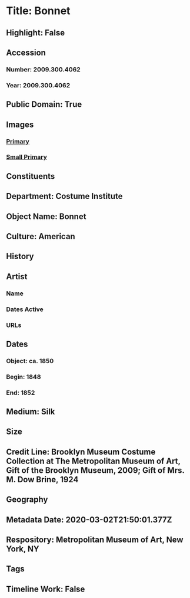 # Title: Bonnet
## Highlight: False
## Accession
### Number: 2009.300.4062
### Year: 2009.300.4062
## Public Domain: True
## Images
### [Primary](https://images.metmuseum.org/CRDImages/ci/original/24.303_CP2.jpg)
### [Small Primary](https://images.metmuseum.org/CRDImages/ci/web-large/24.303_CP2.jpg)
## Constituents
## Department: Costume Institute
## Object Name: Bonnet
## Culture: American
## History
## Artist
### Name
### Dates Active
### URLs
## Dates
### Object: ca. 1850
### Begin: 1848
### End: 1852
## Medium: Silk
## Size
## Credit Line: Brooklyn Museum Costume Collection at The Metropolitan Museum of Art, Gift of the Brooklyn Museum, 2009; Gift of Mrs. M. Dow Brine, 1924
## Geography
## Metadata Date: 2020-03-02T21:50:01.377Z
## Respository: Metropolitan Museum of Art, New York, NY
## Tags
## Timeline Work: False